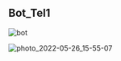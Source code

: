 ## Bot_Tel1

![bot](https://user-images.githubusercontent.com/100339904/168078772-a48a1b7e-db0c-47d6-a2ee-3fd717e4983b.jpg)

![photo_2022-05-26_15-55-07](https://user-images.githubusercontent.com/100339904/170487326-13d170a0-d29d-4ce9-ad16-5123dfa371a7.jpg)
